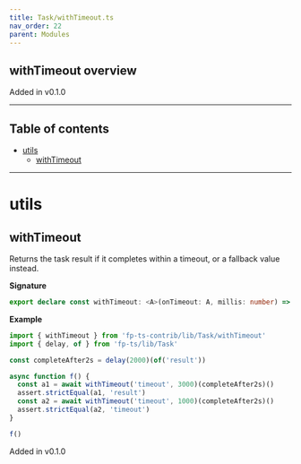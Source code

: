 ```yaml
---
title: Task/withTimeout.ts
nav_order: 22
parent: Modules
---
```


## withTimeout overview

Added in v0.1.0

---

<h2 class="text-delta">Table of contents</h2>

- [utils](#utils)
  - [withTimeout](#withtimeout)

---

# utils

## withTimeout

Returns the task result if it completes within a timeout, or a fallback value instead.

**Signature**

```ts
export declare const withTimeout: <A>(onTimeout: A, millis: number) => (ma: Task<A>) => Task<A>
```

**Example**

```ts
import { withTimeout } from 'fp-ts-contrib/lib/Task/withTimeout'
import { delay, of } from 'fp-ts/lib/Task'

const completeAfter2s = delay(2000)(of('result'))

async function f() {
  const a1 = await withTimeout('timeout', 3000)(completeAfter2s)()
  assert.strictEqual(a1, 'result')
  const a2 = await withTimeout('timeout', 1000)(completeAfter2s)()
  assert.strictEqual(a2, 'timeout')
}

f()
```

Added in v0.1.0
